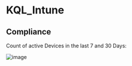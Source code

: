 # KQL_Intune

## Compliance

Count of active Devices in the last 7 and 30 Days:

![image](https://user-images.githubusercontent.com/43906965/169784325-6837fc33-ccc2-415c-aa7a-f82570e50e7c.png)

